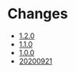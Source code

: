 # Changes

* [1.2.0](changes-1.2.0.md)
* [1.1.0](changes-1.1.0.md)
* [1.0.0](changes-1.0.0.md)
* [20200921](changes-20200921.md)


